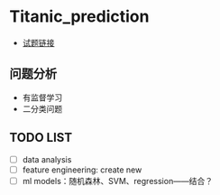 # Titanic_prediction

* [试题链接](https://www.kaggle.com/competitions/titanic/overview)


## 问题分析

* 有监督学习
* 二分类问题

## TODO LIST

* [ ] data analysis
* [ ] feature engineering: create new
* [ ] ml models：随机森林、SVM、regression——结合？
